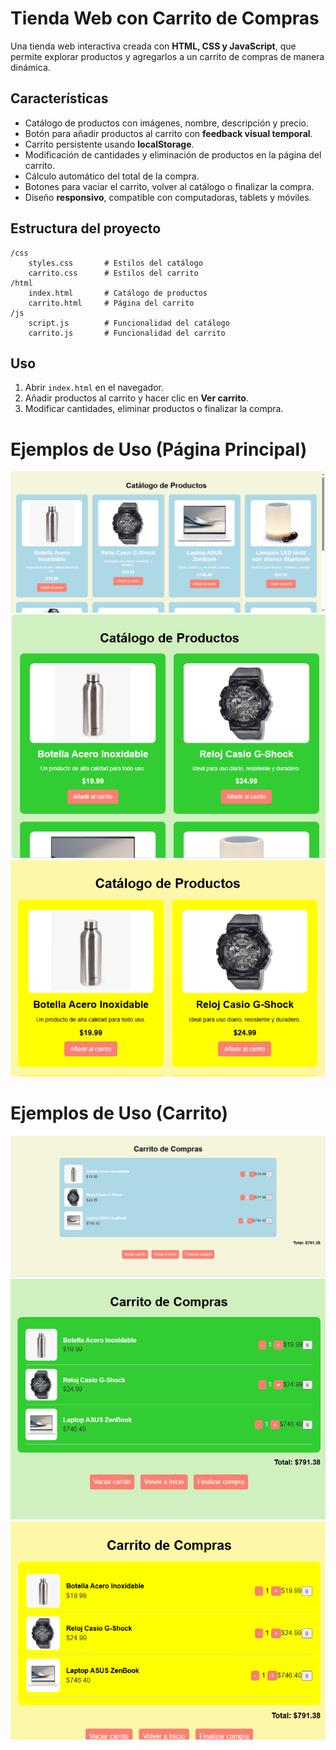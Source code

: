 # Tienda Web con Carrito de Compras

Una tienda web interactiva creada con **HTML, CSS y JavaScript**, que permite explorar productos y agregarlos a un carrito de compras de manera dinámica.

## Características

- Catálogo de productos con imágenes, nombre, descripción y precio.
- Botón para añadir productos al carrito con **feedback visual temporal**.
- Carrito persistente usando **localStorage**.
- Modificación de cantidades y eliminación de productos en la página del carrito.
- Cálculo automático del total de la compra.
- Botones para vaciar el carrito, volver al catálogo o finalizar la compra.
- Diseño **responsivo**, compatible con computadoras, tablets y móviles.

## Estructura del proyecto

```
/css
    styles.css       # Estilos del catálogo
    carrito.css      # Estilos del carrito
/html
    index.html       # Catálogo de productos
    carrito.html     # Página del carrito
/js
    script.js        # Funcionalidad del catálogo
    carrito.js       # Funcionalidad del carrito
```

## Uso

1. Abrir `index.html` en el navegador.
2. Añadir productos al carrito y hacer clic en **Ver carrito**.
3. Modificar cantidades, eliminar productos o finalizar la compra.

# Ejemplos de Uso (Página Principal)

![Imagen 1](assets/imgs/desktop.png)
![Imagen 2](assets/imgs/tablet.png)
![Imagen 3](assets/imgs/celular.png)

# Ejemplos de Uso (Carrito)

![Imagen 4](assets/imgs/cdesktop.png)
![Imagen 5](assets/imgs/ctablet.png)
![Imagen 6](assets/imgs/ccelular.png)



